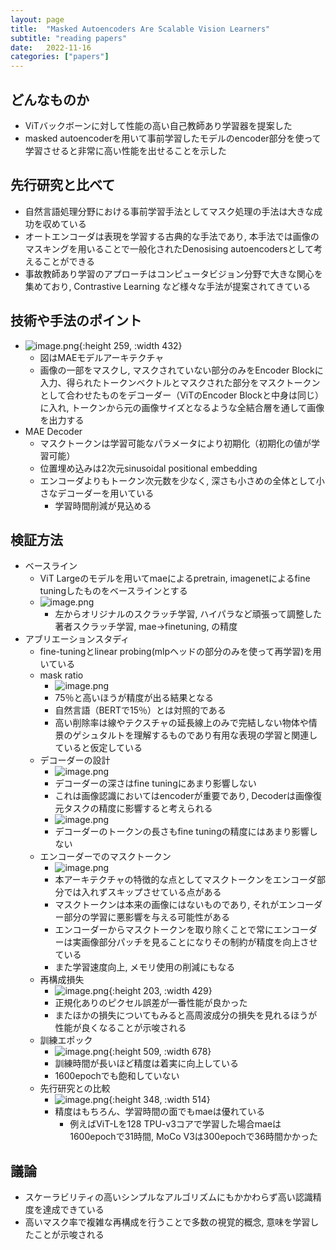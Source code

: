 ```yaml
---
layout: page
title:  "Masked Autoencoders Are Scalable Vision Learners"
subtitle: "reading papers"
date:   2022-11-16
categories: ["papers"]
---
```


## どんなものか  
- ViTバックボーンに対して性能の高い自己教師あり学習器を提案した
- masked autoencoderを用いて事前学習したモデルのencoder部分を使って学習させると非常に高い性能を出せることを示した

## 先行研究と比べて  
- 自然言語処理分野における事前学習手法としてマスク処理の手法は大きな成功を収めている
- オートエンコーダは表現を学習する古典的な手法であり, 本手法では画像のマスキングを用いることで一般化されたDenosising autoencodersとして考えることができる
- 事故教師あり学習のアプローチはコンピュータビジョン分野で大きな関心を集めており, Contrastive Learning など様々な手法が提案されてきている

## 技術や手法のポイント  
- ![image.png](/assets/img/image_1668754146446_0.png){:height 259, :width 432}  
	- 図はMAEモデルアーキテクチャ  
	- 画像の一部をマスクし, マスクされていない部分のみをEncoder Blockに入力、得られたトークンベクトルとマスクされた部分をマスクトークンとして合わせたものをデコーダー（ViTのEncoder Blockと中身は同じ）に入れ, トークンから元の画像サイズとなるような全結合層を通して画像を出力する  
- MAE Decoder  
	- マスクトークンは学習可能なパラメータにより初期化（初期化の値が学習可能）  
	- 位置埋め込みは2次元sinusoidal positional embedding  
	- エンコーダよりもトークン次元数を少なく, 深さも小さめの全体として小さなデコーダーを用いている  
		- 学習時間削減が見込める  

## 検証方法  
- ベースライン  
	- ViT Largeのモデルを用いてmaeによるpretrain, imagenetによるfine tuningしたものをベースラインとする  
	- ![image.png](/assets/img/image_1668756503638_0.png)  
		- 左からオリジナルのスクラッチ学習, ハイパラなど頑張って調整した著者スクラッチ学習, mae->finetuning, の精度  
- アブリエーションスタディ  
	- fine-tuningとlinear probing(mlpヘッドの部分のみを使って再学習)を用いている  
	- mask ratio  
		- ![image.png](/assets/img/image_1668756745763_0.png)  
		- 75％と高いほうが精度が出る結果となる  
		- 自然言語（BERTで15％）とは対照的である  
		- 高い削除率は線やテクスチャの延長線上のみで完結しない物体や情景のゲシュタルトを理解するものであり有用な表現の学習と関連していると仮定している  
	- デコーダーの設計  
		- ![image.png](/assets/img/image_1668757071074_0.png)  
		- デコーダーの深さはfine tuningにあまり影響しない  
		- これは画像認識においてはencoderが重要であり, Decoderは画像復元タスクの精度に影響すると考えられる  
		- ![image.png](/assets/img/image_1668757100040_0.png)  
		- デコーダーのトークンの長さもfine tuningの精度にはあまり影響しない  
	- エンコーダーでのマスクトークン  
		- ![image.png](/assets/img/image_1668757586864_0.png)  
		- 本アーキテクチャの特徴的な点としてマスクトークンをエンコーダ部分では入れずスキップさせている点がある  
		- マスクトークンは本来の画像にはないものであり, それがエンコーダー部分の学習に悪影響を与える可能性がある  
		- エンコーダーからマスクトークンを取り除くことで常にエンコーダーは実画像部分パッチを見ることになりその制約が精度を向上させている  
		- また学習速度向上, メモリ使用の削減にもなる  
	- 再構成損失  
		- ![image.png](/assets/img/image_1668757956759_0.png){:height 203, :width 429}  
		- 正規化ありのピクセル誤差が一番性能が良かった
		- またほかの損失についてもみると高周波成分の損失を見れるほうが性能が良くなることが示唆される  
	- 訓練エポック  
		- ![image.png](/assets/img/image_1668765270564_0.png){:height 509, :width 678}  
		- 訓練時間が長いほど精度は着実に向上している  
		- 1600epochでも飽和していない  
	- 先行研究との比較  
		- ![image.png](/assets/img/image_1668766978437_0.png){:height 348, :width 514}  
		- 精度はもちろん、学習時間の面でもmaeは優れている  
			- 例えばViT-Lを128 TPU-v3コアで学習した場合maeは1600epochで31時間, MoCo V3は300epochで36時間かかった

## 議論  
- スケーラビリティの高いシンプルなアルゴリズムにもかかわらず高い認識精度を達成できている  
- 高いマスク率で複雑な再構成を行うことで多数の視覚的概念, 意味を学習したことが示唆される  